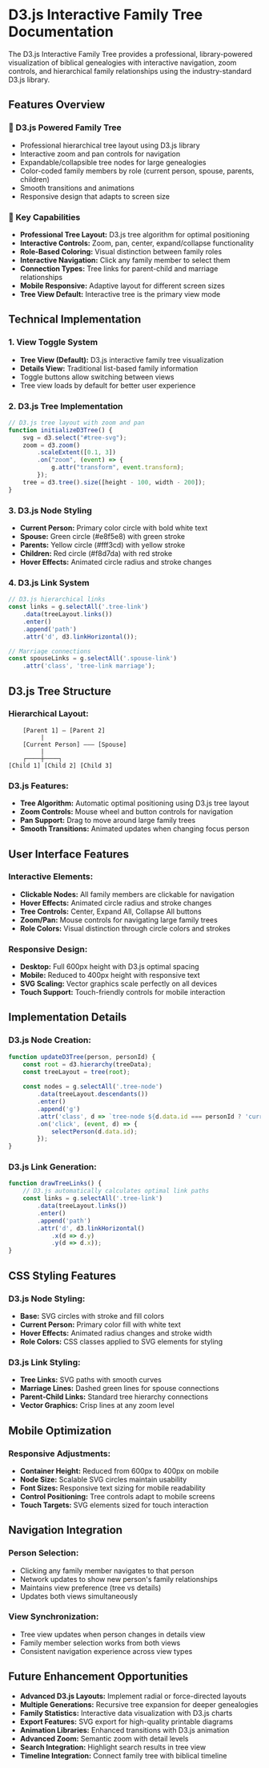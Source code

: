 # D3.js Interactive Family Tree Documentation

The D3.js Interactive Family Tree provides a professional, library-powered visualization of biblical genealogies with interactive navigation, zoom controls, and hierarchical family relationships using the industry-standard D3.js library.

## Features Overview

### 🌳 D3.js Powered Family Tree
- Professional hierarchical tree layout using D3.js library
- Interactive zoom and pan controls for navigation
- Expandable/collapsible tree nodes for large genealogies
- Color-coded family members by role (current person, spouse, parents, children)
- Smooth transitions and animations
- Responsive design that adapts to screen size

### 🎯 Key Capabilities
- **Professional Tree Layout:** D3.js tree algorithm for optimal positioning
- **Interactive Controls:** Zoom, pan, center, expand/collapse functionality
- **Role-Based Coloring:** Visual distinction between family roles
- **Interactive Navigation:** Click any family member to select them
- **Connection Types:** Tree links for parent-child and marriage relationships
- **Mobile Responsive:** Adaptive layout for different screen sizes
- **Tree View Default:** Interactive tree is the primary view mode

## Technical Implementation

### 1. View Toggle System
- **Tree View (Default):** D3.js interactive family tree visualization
- **Details View:** Traditional list-based family information
- Toggle buttons allow switching between views
- Tree view loads by default for better user experience

### 2. D3.js Tree Implementation
```javascript
// D3.js tree layout with zoom and pan
function initializeD3Tree() {
    svg = d3.select("#tree-svg");
    zoom = d3.zoom()
        .scaleExtent([0.1, 3])
        .on("zoom", (event) => {
            g.attr("transform", event.transform);
        });
    tree = d3.tree().size([height - 100, width - 200]);
}
```

### 3. D3.js Node Styling
- **Current Person:** Primary color circle with bold white text
- **Spouse:** Green circle (#e8f5e8) with green stroke
- **Parents:** Yellow circle (#fff3cd) with yellow stroke
- **Children:** Red circle (#f8d7da) with red stroke
- **Hover Effects:** Animated circle radius and stroke changes

### 4. D3.js Link System
```javascript
// D3.js hierarchical links
const links = g.selectAll('.tree-link')
    .data(treeLayout.links())
    .enter()
    .append('path')
    .attr('d', d3.linkHorizontal());

// Marriage connections
const spouseLinks = g.selectAll('.spouse-link')
    .attr('class', 'tree-link marriage');
```

## D3.js Tree Structure

### **Hierarchical Layout:**
```
    [Parent 1] — [Parent 2]
         |
    [Current Person] ——— [Spouse]
         |
    ┌────┼────┐
[Child 1] [Child 2] [Child 3]
```

### **D3.js Features:**
- **Tree Algorithm:** Automatic optimal positioning using D3.js tree layout
- **Zoom Controls:** Mouse wheel and button controls for navigation
- **Pan Support:** Drag to move around large family trees
- **Smooth Transitions:** Animated updates when changing focus person

## User Interface Features

### **Interactive Elements:**
- **Clickable Nodes:** All family members are clickable for navigation
- **Hover Effects:** Animated circle radius and stroke changes
- **Tree Controls:** Center, Expand All, Collapse All buttons
- **Zoom/Pan:** Mouse controls for navigating large family trees
- **Role Colors:** Visual distinction through circle colors and strokes

### **Responsive Design:**
- **Desktop:** Full 600px height with D3.js optimal spacing
- **Mobile:** Reduced to 400px height with responsive text
- **SVG Scaling:** Vector graphics scale perfectly on all devices
- **Touch Support:** Touch-friendly controls for mobile interaction

## Implementation Details

### **D3.js Node Creation:**
```javascript
function updateD3Tree(person, personId) {
    const root = d3.hierarchy(treeData);
    const treeLayout = tree(root);
    
    const nodes = g.selectAll('.tree-node')
        .data(treeLayout.descendants())
        .enter()
        .append('g')
        .attr('class', d => `tree-node ${d.data.id === personId ? 'current' : ''}`)
        .on('click', (event, d) => {
            selectPerson(d.data.id);
        });
}
```

### **D3.js Link Generation:**
```javascript
function drawTreeLinks() {
    // D3.js automatically calculates optimal link paths
    const links = g.selectAll('.tree-link')
        .data(treeLayout.links())
        .enter()
        .append('path')
        .attr('d', d3.linkHorizontal()
            .x(d => d.y)
            .y(d => d.x));
}
```

## CSS Styling Features

### **D3.js Node Styling:**
- **Base:** SVG circles with stroke and fill colors
- **Current Person:** Primary color fill with white text
- **Hover Effects:** Animated radius changes and stroke width
- **Role Colors:** CSS classes applied to SVG elements for styling

### **D3.js Link Styling:**
- **Tree Links:** SVG paths with smooth curves
- **Marriage Lines:** Dashed green lines for spouse connections
- **Parent-Child Links:** Standard tree hierarchy connections
- **Vector Graphics:** Crisp lines at any zoom level

## Mobile Optimization

### **Responsive Adjustments:**
- **Container Height:** Reduced from 600px to 400px on mobile
- **Node Size:** Scalable SVG circles maintain usability
- **Font Sizes:** Responsive text sizing for mobile readability
- **Control Positioning:** Tree controls adapt to mobile screens
- **Touch Targets:** SVG elements sized for touch interaction

## Navigation Integration

### **Person Selection:**
- Clicking any family member navigates to that person
- Network updates to show new person's family relationships
- Maintains view preference (tree vs details)
- Updates both views simultaneously

### **View Synchronization:**
- Tree view updates when person changes in details view
- Family member selection works from both views
- Consistent navigation experience across view types

## Future Enhancement Opportunities

- **Advanced D3.js Layouts:** Implement radial or force-directed layouts
- **Multiple Generations:** Recursive tree expansion for deeper genealogies
- **Family Statistics:** Interactive data visualization with D3.js charts
- **Export Features:** SVG export for high-quality printable diagrams
- **Animation Libraries:** Enhanced transitions with D3.js animation
- **Advanced Zoom:** Semantic zoom with detail levels
- **Search Integration:** Highlight search results in tree view
- **Timeline Integration:** Connect family tree with biblical timeline